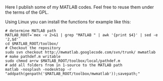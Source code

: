 Here I publish some of my MATLAB codes. Feel free to reuse them under the terms of the GPL.

Using Linux you can install the functions for example like this:
```
# determine MATLAB path
MATLAB_ROOT=`mex -v 2>&1 | grep "MATLAB " | awk '{print $4}' | sed -e '2,$d'`
cd $MATLAB_ROOT/toolbox/
# Checkout the repository
sudo svn checkout http://mwmatlab.googlecode.com/svn/trunk/ mwmatlab
# make pathdef.m writable
sudo chmod a+rw $MATLAB_ROOT/toolbox/local/pathdef.m
# add all folders from in 1-source to the MATLAB path
matlab -nosplash -nodesktop -r "addpath(genpath('$MATLAB_ROOT/toolbox/mwmatlab'));savepath;"
```